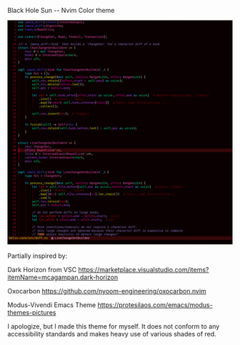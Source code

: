 Black Hole Sun -- Nvim Color theme

![Screenshot](/scrn.png?raw=true)

Partially inspired by:

Dark Horizon from VSC
https://marketplace.visualstudio.com/items?itemName=mcagampan.dark-horizon

Oxocarbon
https://github.com/nyoom-engineering/oxocarbon.nvim

Modus-Vivendi Emacs Theme
https://protesilaos.com/emacs/modus-themes-pictures

I apologize, but I made this theme for myself. It does not conform to any accessibility standards and  makes heavy use of various shades of red.
